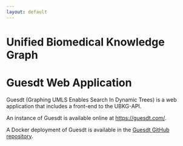 ```yaml
---
layout: default
---
```

# Unified Biomedical Knowledge Graph 
# Guesdt Web Application

Guesdt (Graphing UMLS Enables Search In Dynamic Trees) is a web application that 
includes a front-end to the UBKG-API.

An instance of Guesdt is available online at https://guesdt.com/.

A Docker deployment of Guesdt is available in the [Guesdt GitHub repository](https://github.com/x-atlas-consortia/Guesdt).